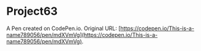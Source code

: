 # Project63

A Pen created on CodePen.io. Original URL: [https://codepen.io/This-is-a-name789056/pen/mdXVmVg](https://codepen.io/This-is-a-name789056/pen/mdXVmVg).

